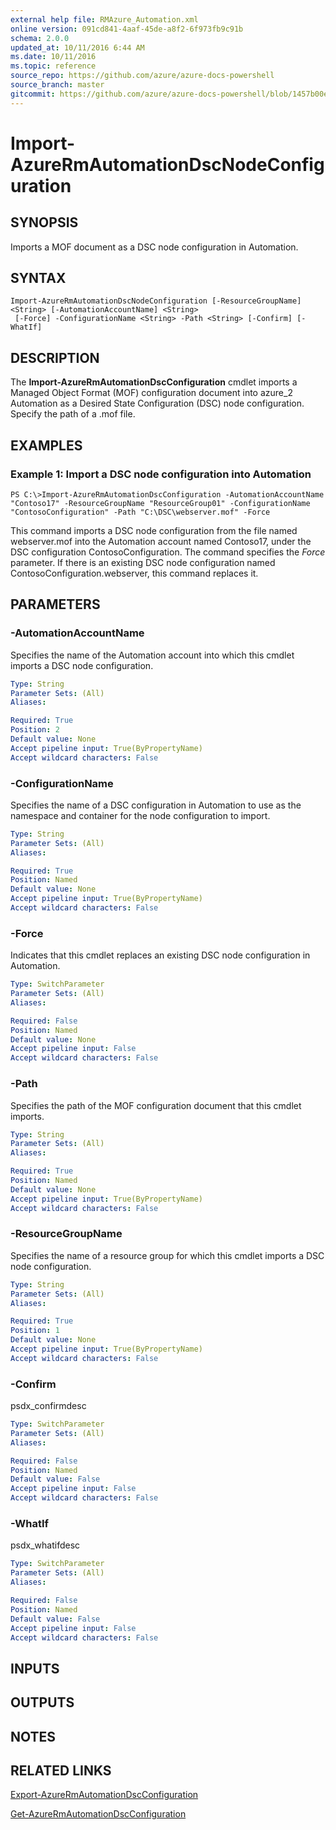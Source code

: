 ```yaml
---
external help file: RMAzure_Automation.xml
online version: 091cd841-4aaf-45de-a8f2-6f973fb9c91b
schema: 2.0.0
updated_at: 10/11/2016 6:44 AM
ms.date: 10/11/2016
ms.topic: reference
source_repo: https://github.com/azure/azure-docs-powershell
source_branch: master
gitcommit: https://github.com/azure/azure-docs-powershell/blob/1457b00e4be43f52e047ac6fd4ed87f3565c5548/azureps-cmdlets-docs/Resource%20Manager/Automation%20Cmdlets/v0.9.8/Import-AzureRmAutomationDscNodeConfiguration.md
---
```


# Import-AzureRmAutomationDscNodeConfiguration
## SYNOPSIS
Imports a MOF document as a DSC node configuration in Automation.

## SYNTAX

```
Import-AzureRmAutomationDscNodeConfiguration [-ResourceGroupName] <String> [-AutomationAccountName] <String>
 [-Force] -ConfigurationName <String> -Path <String> [-Confirm] [-WhatIf]
```

## DESCRIPTION
The **Import-AzureRmAutomationDscConfiguration** cmdlet imports a Managed Object Format (MOF) configuration document into azure_2 Automation as a Desired State Configuration (DSC) node configuration.
Specify the path of a .mof file.

## EXAMPLES

### Example 1: Import a DSC node configuration into Automation
```
PS C:\>Import-AzureRmAutomationDscConfiguration -AutomationAccountName "Contoso17" -ResourceGroupName "ResourceGroup01" -ConfigurationName "ContosoConfiguration" -Path "C:\DSC\webserver.mof" -Force
```

This command imports a DSC node configuration from the file named webserver.mof into the Automation account named Contoso17, under the DSC configuration ContosoConfiguration.
The command specifies the *Force* parameter.
If there is an existing DSC node configuration named ContosoConfiguration.webserver, this command replaces it.

## PARAMETERS

### -AutomationAccountName
Specifies the name of the Automation account into which this cmdlet imports a DSC node configuration.

```yaml
Type: String
Parameter Sets: (All)
Aliases: 

Required: True
Position: 2
Default value: None
Accept pipeline input: True(ByPropertyName)
Accept wildcard characters: False
```

### -ConfigurationName
Specifies the name of a DSC configuration in Automation to use as the namespace and container for the node configuration to import.

```yaml
Type: String
Parameter Sets: (All)
Aliases: 

Required: True
Position: Named
Default value: None
Accept pipeline input: True(ByPropertyName)
Accept wildcard characters: False
```

### -Force
Indicates that this cmdlet replaces an existing DSC node configuration in Automation.

```yaml
Type: SwitchParameter
Parameter Sets: (All)
Aliases: 

Required: False
Position: Named
Default value: None
Accept pipeline input: False
Accept wildcard characters: False
```

### -Path
Specifies the path of the MOF configuration document that this cmdlet imports.

```yaml
Type: String
Parameter Sets: (All)
Aliases: 

Required: True
Position: Named
Default value: None
Accept pipeline input: True(ByPropertyName)
Accept wildcard characters: False
```

### -ResourceGroupName
Specifies the name of a resource group for which this cmdlet imports a DSC node configuration.

```yaml
Type: String
Parameter Sets: (All)
Aliases: 

Required: True
Position: 1
Default value: None
Accept pipeline input: True(ByPropertyName)
Accept wildcard characters: False
```

### -Confirm
psdx_confirmdesc

```yaml
Type: SwitchParameter
Parameter Sets: (All)
Aliases: 

Required: False
Position: Named
Default value: False
Accept pipeline input: False
Accept wildcard characters: False
```

### -WhatIf
psdx_whatifdesc

```yaml
Type: SwitchParameter
Parameter Sets: (All)
Aliases: 

Required: False
Position: Named
Default value: False
Accept pipeline input: False
Accept wildcard characters: False
```

## INPUTS

## OUTPUTS

## NOTES

## RELATED LINKS

[Export-AzureRmAutomationDscConfiguration](091cd841-4aaf-45de-a8f2-6f973fb9c91b)

[Get-AzureRmAutomationDscConfiguration](cd411497-be17-46f7-8708-519f02312553)

